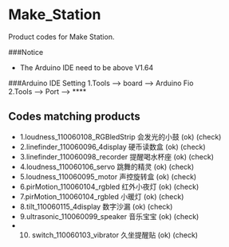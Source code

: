# Make_Station
Product codes for Make Station.

###Notice
* The Arduino IDE need to be above V1.64

###Arduino IDE Setting
1.Tools --> board --> Arduino Fio <br>
2.Tools --> Port --> ****         <br>


## Codes matching products
* 1.loudness_110060108_RGBledStrip          会发光的小鼓  (ok)    (check) 
* 2.linefinder_110060096_4display           硬币读数盒    (ok)    (check)
* 3.linefinder_110060098_recorder           提醒喝水杯座  (ok)    (check)
* 4.loudness_110060106_servo                跳舞的精灵    (ok)    (check) 
* 5.loudness_110060095_motor                声控旋转盒    (ok)    (check)
* 6.pirMotion_110060104_rgbled              红外小夜灯    (ok)    (check)
* 7.pirMotion_110060104_rgbled              小暖灯        (ok)    (check)
* 8.tilt_110060115_4display                 数字沙漏      (ok)    (check)
* 9.ultrasonic_110060099_speaker            音乐宝宝      (ok)    (check)
* 10. switch_110060103_vibrator             久坐提醒贴    (ok)    (check)
